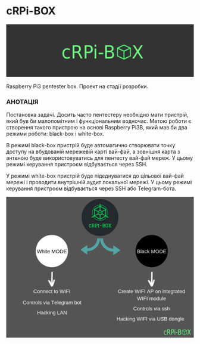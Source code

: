 # cRPi-BOX
<p><img src='/img/crpi-box_cover(twitter).png'></p>
Raspberry Pi3 pentester box.
Проект на стадії розробки.
<h3>АНОТАЦІЯ</h3>

<p>Постановка задачі. Досить часто пентестеру необхідно мати пристрій, який був би малопомітним і функціональним водночас. 
Мeтoю poбoти є створення такого пристрою на основі Raspberry Pi3B, який мав би два режими роботи: black-box і white-box.</p>

<p>В режимі black-box пристрій буде автоматично створювати точку доступу на вбудованій мережевій карті вай-фай, а зовнішня карта з антеною буде використовуватись для пентесту вай-фай мереж. У цьому режимі керування пристроєм відбувається через SSH.<p/>
<p>У режимі white-box пристрій буде підєднуватися до цільової вай-фай мережі і проводити внутрішній аудит локальної мережі. У цьому режимі керування пристроєм відбувається через SSH або Telegram-бота.</p>
<p align="center"><img src="/img/White MODE.png"></p>
